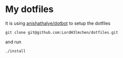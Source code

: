 # My dotfiles

It is using [anishathalye/dotbot]('https://github.com/anishathalye/dotbot') to setup the dotfiles

```git clone git@github.com:LordH3lmchen/dotfiles.git ```

and run

``` ./install ```
